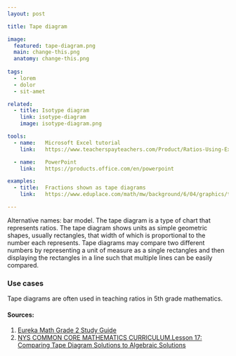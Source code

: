 ```yaml
---
layout: post

title: Tape diagram

image:
  featured: tape-diagram.png
  main: change-this.png
  anatomy: change-this.png
  
tags:
  - lorem
  - dolor
  - sit-amet

related:
  - title: Isotype diagram
    link: isotype-diagram
    image: isotype-diagram.png

tools:
  - name:   Microsoft Excel tutorial
    link:   https://www.teacherspayteachers.com/Product/Ratios-Using-Excel-to-Demonstrate-the-use-of-Tape-Diagrams-and-Tables-945023

  - name:   PowerPoint
    link:   https://products.office.com/en/powerpoint

examples:
  - title:  Fractions shown as tape diagrams
    link:   https://www.eduplace.com/math/mw/background/6/04/graphics/ts_6_4_wi-2.gif

---
```

Alternative names: bar model. The tape diagram is a type of chart that represents ratios. The tape diagram shows units as simple geometric shapes, usually rectangles, that width of which is proportional to the number each represents. Tape diagrams may compare two different numbers by representing a unit of measure as a single rectangles and then displaying the rectangles in a line such that multiple lines can be easily compared.

<!--more-->

### Use cases
Tape diagrams are often used in teaching ratios in 5th grade mathematics.

#### Sources:

1. [Eureka Math Grade 2 Study Guide](https://books.google.com/books?id=r5IvCgAAQBAJ&pg=PA128&redir_esc=y#v=onepage&q&f=false)
2. [NYS COMMON CORE MATHEMATICS CURRICULUM.Lesson 17: Comparing Tape Diagram Solutions to Algebraic Solutions ](file:///Users/annavital/Downloads/math-g7-m2-topic-c-lesson-17-teacher.pdf)
